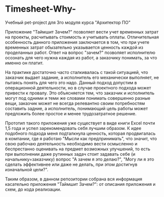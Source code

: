 # Timesheet-Why-
Учебный pet-project для 3го модуля курса "Архитектор ПО"

Приложение "Таймшит Зачем?" позволяет вести учет временных затрат на проекты, расчитывать стоимость и учитывать оплаты. Отличительная особенность данного приложения заключается в том, что при учете временных затрат обызательно указывается ценность каждой из проделанных работ. Ответ на вопрос "зачем?" позволяет исполнителю осознать для чего нужна каждая из работ, а заказчику понимать, за что именно он платит.

На практике достаточно часто сталкивалась с такой ситуацией, что заказчик выдает задание, а исполнитель его механически выполняет, не пытаясь понять для чего это надо. Данный подход допустим в операционной деятельности, но в случае проектного подхода может привести к провалу. Это объясняется тем, что заказчик и исполнитель могут под одними и теми же словами понимать совершенно разные вещи, заказчик может не всегда релевантно своим потребностям составить задние, а исполнитель, понимающий цель работы может предложить более простое и менее трудозатратное решение.

Прототип такого приложения уже существует в виде книги Excel почти 1,5 года и успел зарекомендовать себя лучшим образом. К идее подобного подхода меня подталкнула ценность, которая продвигалась в компании, где я работаю "Мысли как предпринимать", что значит, что свою рабочаю деятельность необходимо вести осмысленно и беспрестанно оценивать на предмет возможных улучшений, то есть при выполнении даже рутинных задач стоит задавать себе (и начальнику=заказчику) вопрос "А зачем я это делаю?", "Могу ли я это сделать эффективнее или даже не делать, при этом достигнув изначальной цели?".

Таким образом, в данном репозитории собрана вся информация касательно приложения "Таймшит Зачем?": от описания приложения и схем, до кода реализации.
